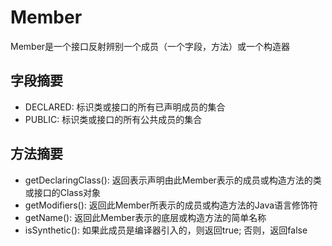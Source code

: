 # Member

Member是一个接口反射辨别一个成员（一个字段，方法）或一个构造器



## 字段摘要

* DECLARED: 标识类或接口的所有已声明成员的集合
* PUBLIC: 标识类或接口的所有公共成员的集合



## 方法摘要

* getDeclaringClass\(\): 返回表示声明由此Member表示的成员或构造方法的类或接口的Class对象
* getModifiers\(\): 返回此Member所表示的成员或构造方法的Java语言修饰符
* getName\(\): 返回此Member表示的底层或构造方法的简单名称
* isSynthetic\(\): 如果此成员是编译器引入的，则返回true; 否则，返回false





